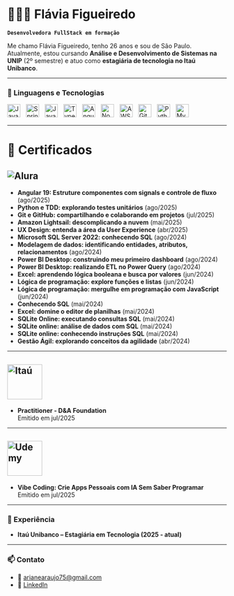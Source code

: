 # 👩🏻‍💻 Flávia Figueiredo

**`Desenvolvedora FullStack em formação`**

Me chamo Flávia Figueiredo, tenho 26 anos e sou de São Paulo. Atualmente, estou cursando **Análise e Desenvolvimento de Sistemas na UNIP** (2º semestre) e atuo como **estagiária de tecnologia no Itaú Unibanco**.  

---

### 🤖 Linguagens e Tecnologias

<img align="left" alt="Java" title="Java" width="30px" style="padding-right: 10px;" src="https://cdn.jsdelivr.net/gh/devicons/devicon@latest/icons/java/java-original.svg"/>
<img align="left" alt="Spring" title="Spring Boot" width="30px" style="padding-right: 10px;" src="https://cdn.jsdelivr.net/gh/devicons/devicon@latest/icons/spring/spring-original.svg"/>
<img align="left" alt="JavaScript" title="JavaScript" width="30px" style="padding-right: 10px;" src="https://cdn.jsdelivr.net/gh/devicons/devicon@latest/icons/javascript/javascript-original.svg"/>
<img align="left" alt="TypeScript" title="TypeScript" width="30px" style="padding-right: 10px;" src="https://cdn.jsdelivr.net/gh/devicons/devicon@latest/icons/typescript/typescript-original.svg"/>
<img align="left" alt="Angular" title="Angular" width="30px" style="padding-right: 10px;" src="https://cdn.jsdelivr.net/gh/devicons/devicon@latest/icons/angular/angular-original.svg"/>
<img align="left" alt="Node.js" title="Node.js" width="30px" style="padding-right: 10px;" src="https://cdn.jsdelivr.net/gh/devicons/devicon@latest/icons/nodejs/nodejs-original.svg"/>
<img align="left" alt="AWS" title="AWS" width="30px" style="padding-right: 10px;" src="https://cdn.jsdelivr.net/gh/simple-icons/simple-icons/icons/amazonaws.svg"/>
<img align="left" alt="Git" title="Git" width="30px" style="padding-right: 10px;" src="https://cdn.jsdelivr.net/gh/devicons/devicon@latest/icons/git/git-original.svg"/>
<img align="left" alt="Python" title="Python" width="30px" style="padding-right: 10px;" src="https://cdn.jsdelivr.net/gh/devicons/devicon@latest/icons/python/python-original.svg"/>
<img align="left" alt="MySQL" title="MySQL" width="30px" style="padding-right: 10px;" src="https://cdn.jsdelivr.net/gh/devicons/devicon@latest/icons/mysql/mysql-original.svg"/>

<br/>
<br/>

---

# 📜 Certificados

## ![Alura](https://www.alura.com.br/assets/img/alura-logo.1686744883.svg) 
- **Angular 19: Estruture componentes com signals e controle de fluxo** (ago/2025)
- **Python e TDD: explorando testes unitários**  (ago/2025)
- **Git e GitHub: compartilhando e colaborando em projetos**  (jul/2025)
- **Amazon Lightsail: descomplicando a nuvem** (mai/2025)
- **UX Design: entenda a área da User Experience**  (abr/2025)
- **Microsoft SQL Server 2022: conhecendo SQL** (ago/2024)  
- **Modelagem de dados: identificando entidades, atributos, relacionamentos** (ago/2024)  
- **Power BI Desktop: construindo meu primeiro dashboard** (ago/2024)  
- **Power BI Desktop: realizando ETL no Power Query** (ago/2024)  
- **Excel: aprendendo lógica booleana e busca por valores** (jun/2024)  
- **Lógica de programação: explore funções e listas** (jun/2024)  
- **Lógica de programação: mergulhe em programação com JavaScript** (jun/2024)  
- **Conhecendo SQL** (mai/2024)  
- **Excel: domine o editor de planilhas** (mai/2024)  
- **SQLite Online: executando consultas SQL** (mai/2024)  
- **SQLite online: análise de dados com SQL** (mai/2024)  
- **SQLite online: conhecendo instruções SQL** (mai/2024)  
- **Gestão Ágil: explorando conceitos da agilidade** (abr/2024)  

---

## <img src="https://logospng.org/download/itau/logo-itau-4096.png" alt="Itaú" width="80px"/> 
- **Practitioner - D&A Foundation**  
  Emitido em jul/2025  

---

## <img src="https://www.udemy.com/staticx/udemy/images/v7/logo-udemy.svg" alt="Udemy" width="80px"/> 
- **Vibe Coding: Crie Apps Pessoais com IA Sem Saber Programar**  
  Emitido em jul/2025 

---

### 💼 Experiência
- **Itaú Unibanco – Estagiária em Tecnologia (2025 - atual)**  

---

### 📫 Contato
- 📧 arianearaujo75@gmail.com  
- 🔗 [LinkedIn](https://www.linkedin.com/in/fl%C3%A1via-figueiredo-714754231/)  
